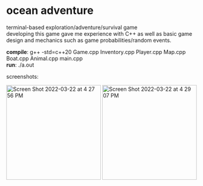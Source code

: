 # ocean adventure

terminal-based exploration/adventure/survival game  
developing this game gave me experience with C++ as well as basic game design and mechanics such as game probabilities/random events.

**compile**: g++ -std=c++20 Game.cpp Inventory.cpp Player.cpp Map.cpp Boat.cpp Animal.cpp main.cpp    
**run**: ./a.out

screenshots:  

<img width="250" alt="Screen Shot 2022-03-22 at 4 27 56 PM" src="https://user-images.githubusercontent.com/48075045/159587003-782bfadb-a5ca-42bd-a4bd-f566e9ef387d.png"> 
<img width="250" alt="Screen Shot 2022-03-22 at 4 29 07 PM" src="https://user-images.githubusercontent.com/48075045/159587020-80008611-f6d6-4abe-a2c7-ca1eb2cb6735.png">
